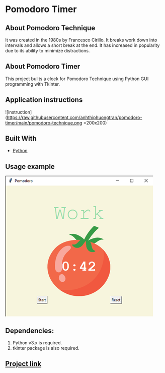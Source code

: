 # Pomodoro Timer
 

## About Pomodoro Technique
It was created in the 1980s by Francesco Cirillo. It breaks work down into intervals and allows a short break at the end. It has increased in popularity due to its ability to minimize distractions.

## About Pomodoro Timer
This project builts a clock for Pomodoro Technique using Python GUI programming with Tkinter. 

## Application instructions
![instruction](https://raw.githubusercontent.com/anhthiphuongtran/pomodoro-timer/main/pomodoro-technique.png =200x200)

## Built With

* [Python](https://www.python.org/downloads/)

## Usage example
![usage_example](https://raw.githubusercontent.com/anhthiphuongtran/pomodoro-timer/main/pomodoro-app.png)


## Dependencies:

1. Python v3.x is required.
2. tkinter package is also required.


## [Project link](http://dev.nodeca.com)
